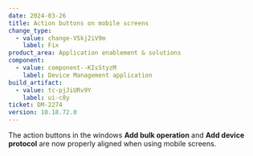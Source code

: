 ```yaml
---
date: 2024-03-26
title: Action buttons on mobile screens
change_type:
  - value: change-VSkj2iV9m
    label: Fix
product_area: Application enablement & solutions
component:
  - value: component--KIsStyzM
    label: Device Management application
build_artifact:
  - value: tc-pjJiURv9Y
    label: ui-c8y
ticket: DM-2274
version: 10.18.72.0
---
```

The action buttons in the windows **Add bulk operation** and **Add device protocol** are now properly aligned when using mobile screens.
